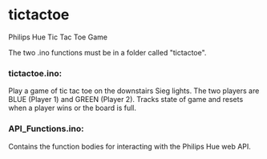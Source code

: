 # tictactoe
Philips Hue Tic Tac Toe Game

The two .ino functions must be in a folder called "tictactoe".

### tictactoe.ino:
Play a game of tic tac toe on the downstairs Sieg lights. The two players are BLUE (Player 1) and GREEN (Player 2).
Tracks state of game and resets when a player wins or the board is full. 


### API_Functions.ino:
Contains the function bodies for interacting with the Philips Hue web API.
